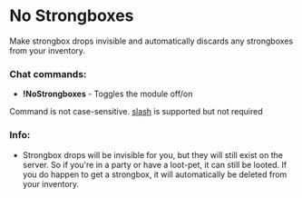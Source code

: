 # No Strongboxes
Make strongbox drops invisible and automatically discards any strongboxes from your inventory.

### Chat commands:
* **!NoStrongboxes** - Toggles the module off/on

Command is not case-sensitive. [slash](https://github.com/baldera-mods/slash) is supported but not required

### Info:
* Strongbox drops will be invisible for you, but they will still exist on the server. So if you're in a party or have a loot-pet, it can still be looted. If you do happen to get a strongbox, it will automatically be deleted from your inventory.
